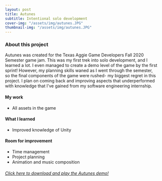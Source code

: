 ```yaml
---
layout: post
title: Autunes
subtitle: Intentional solo development
cover-img: "/assets/img/autunes.JPG"
thumbnail-img: "/assets/img/autunes.JPG"
---
```



### About this project

Autunes was created for the Texas Aggie Game Developers Fall 2020 Semester game jam. This was my first trek into solo development, and I learned a lot. I even managed to create a demo level of the game by the first sprint! However, my planning skills waned as I went through the semester, so the final components of the game were rushed- my biggest regret in this project. I plan on coming back and improving aspects that underperformed with knowledge that I've gained from my software engineering internship.

#### My work

* All assets in the game

#### What I learned

* Improved knowledge of Unity

#### Room for improvement

* Time management
* Project planning
* Animation and music composition

<h6><a href="https://samanthemum.itch.io/autunes">Click here to download and play the Autunes demo!</a></h6>